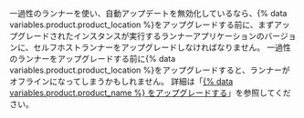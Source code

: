 一過性のランナーを使い、自動アップデートを無効化しているなら、{% data variables.product.product_location %}をアップグレードする前に、まずアップグレードされたインスタンスが実行するランナーアプリケーションのバージョンに、セルフホストランナーをアップグレードしなければなりません。 一過性のランナーをアップグレードする前に{% data variables.product.product_location %}をアップグレードすると、ランナーがオフラインになってしまうかもしれません。 詳細は「[{% data variables.product.product_name %} をアップグレードする](/admin/enterprise-management/updating-the-virtual-machine-and-physical-resources/upgrading-github-enterprise-server)」を参照してください。